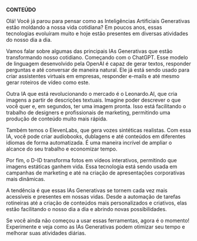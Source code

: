 **CONTEÚDO**

Olá! Você já parou para pensar como as Inteligências Artificiais Generativas estão moldando a nossa vida cotidiana? Em poucos anos, essas tecnologias evoluíram muito e hoje estão presentes em diversas atividades do nosso dia a dia.

Vamos falar sobre algumas das principais IAs Generativas que estão transformando nosso cotidiano. Começando com o ChatGPT. Esse modelo de linguagem desenvolvido pela OpenAI é capaz de gerar textos, responder perguntas e até conversar de maneira natural. Ele já está sendo usado para criar assistentes virtuais em empresas, responder e-mails e até mesmo gerar roteiros de vídeo como este.

Outra IA que está revolucionando o mercado é o Leonardo.AI, que cria imagens a partir de descrições textuais. Imagine poder descrever o que você quer e, em segundos, ter uma imagem pronta. Isso está facilitando o trabalho de designers e profissionais de marketing, permitindo uma produção de conteúdo muito mais rápida.

Também temos o ElevenLabs, que gera vozes sintéticas realistas. Com essa IA, você pode criar audiobooks, dublagens e até conteúdos em diferentes idiomas de forma automatizada. É uma maneira incrível de ampliar o alcance do seu trabalho e economizar tempo.

Por fim, o D-ID transforma fotos em vídeos interativos, permitindo que imagens estáticas ganhem vida. Essa tecnologia está sendo usada em campanhas de marketing e até na criação de apresentações corporativas mais dinâmicas.

A tendência é que essas IAs Generativas se tornem cada vez mais acessíveis e presentes em nossas vidas. Desde a automação de tarefas rotineiras até a criação de conteúdos mais personalizados e criativos, elas estão facilitando o nosso dia a dia e abrindo novas possibilidades.

Se você ainda não começou a usar essas ferramentas, agora é o momento! Experimente e veja como as IAs Generativas podem otimizar seu tempo e melhorar suas atividades diárias.